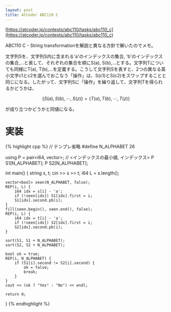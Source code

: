```yaml
---
layout: post
title: AtCoder ABC110 C
---
```


[https://atcoder.jp/contests/abc110/tasks/abc110_c](https://atcoder.jp/contests/abc110/tasks/abc110_c)

ABC110 C - String transformationを解説と異なる方針で解いたのでメモ。

文字列Sを、文字列S内に含まれる'a'のインデックスの集合, 'b'のインデックスの集合,...と表して、それぞれの集合を順にS(a), S(b),...とする。文字列Tについても同様にT(a), T(b),...を定義する。こうして文字列Sを表すと、2つの異なる英小文字c1とc2を選んでおこなう「操作」は、S(c1)とS(c2)をスワップすることと同じになる。したがって、文字列Sに「操作」を繰り返して、文字列Tを得られるかどうかは、

$$\{S(a), S(b),\cdots, S(z)\} = \{T(a), T(b),\cdots, T(z)\}$$

が成り立つかどうかと同値になる。

# 実装

{% highlight cpp %}
// テンプレ省略
#define N_ALPHABET 26

using P = pair<i64, vector<i64>>;  // <インデックスの最小値, インデックス>
P S1[N_ALPHABET];
P S2[N_ALPHABET];

int main() {
    string s, t; cin >> s >> t;
    i64 L = s.length();

    vector<bool> seen(N_ALPHABET, false);
    REP(i, L) {
        i64 idx = s[i] - 'a';
        if (!seen[idx]) S1[idx].first = i;
        S1[idx].second.pb(i);
    }
    fill(seen.begin(), seen.end(), false);
    REP(i, L) {
        i64 idx = t[i] - 'a';
        if (!seen[idx]) S2[idx].first = i;
        S2[idx].second.pb(i);
    }

    sort(S1, S1 + N_ALPHABET);
    sort(S2, S2 + N_ALPHABET);

    bool ok = true;
    REP(i, N_ALPHABET) {
        if (S1[i].second != S2[i].second) {
            ok = false;
            break;
        }
    }
    cout << (ok ? "Yes" : "No") << endl;

    return 0;
}
{% endhighlight %}